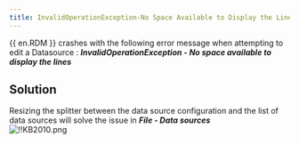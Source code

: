```yaml
---
title: InvalidOperationException-No Space Available to Display the Lines
---
```

{{ en.RDM }} crashes with the following error message when attempting to edit a Datasource : ***InvalidOperationException - No space available to display the lines***
## Solution
Resizing the splitter between the data source configuration and the list of data sources will solve the issue in ***File - Data sources***  
![!!KB2010.png](https://webdevolutions.azureedge.net/docs/en/kb/KB2010.png)
